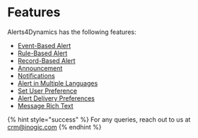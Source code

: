 # Features

Alerts4Dynamics has the following features:

* [Event-Based Alert](https://docs.inogic.com/alerts4dynamics/features/event-based-alert)
* [Rule-Based Alert](https://docs.inogic.com/alerts4dynamics/features/rule-based-alert-simple)
* [Record-Based Alert](https://docs.inogic.com/alerts4dynamics/features/record-based-alert)
* [Announcement](https://docs.inogic.com/alerts4dynamics/features/announcement)
* [Notifications](https://docs.inogic.com/alerts4dynamics/features/types-of-notification)
* [Alert in Multiple Languages](https://docs.inogic.com/alerts4dynamics/features/alert-in-multiple-languages)
* [Set User Preference](https://docs.inogic.com/alerts4dynamics/features/set-user-preference)
* [Alert Delivery Preferences](https://docs.inogic.com/alerts4dynamics/features/alert-delivery-preferences)
* [Message Rich Text](https://docs.inogic.com/alerts4dynamics/features/message-rich-text)

{% hint style="success" %}
For any queries, reach out to us at [crm@inogic.com](mailto:crm@inogic.com)
{% endhint %}

